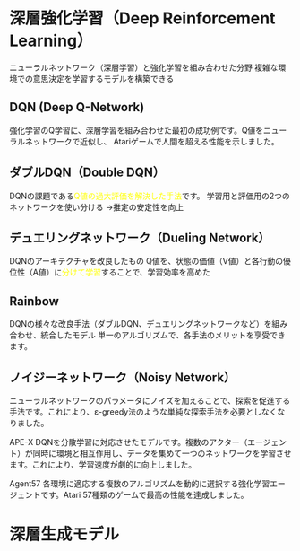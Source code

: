 # 深層強化学習（Deep Reinforcement Learning）
ニューラルネットワーク（深層学習）と強化学習を組み合わせた分野
複雑な環境での意思決定を学習するモデルを構築できる
## DQN (Deep Q-Network)
強化学習のQ学習に、深層学習を組み合わせた最初の成功例です。Q値をニューラルネットワークで近似し、 Atariゲームで人間を超える性能を示しました。
## ダブルDQN（Double DQN）
DQNの課題である<font color="#ffff00">Q値の過大評価を解決した手法</font>です。
学習用と評価用の2つのネットワークを使い分ける
→推定の安定性を向上
## デュエリングネットワーク（Dueling Network）
DQNのアーキテクチャを改良したもの
Q値を、状態の価値（V値）と各行動の優位性（A値）に<font color="#ffff00">分けて学習</font>することで、学習効率を高めた
## Rainbow
DQNの様々な改良手法（ダブルDQN、デュエリングネットワークなど）を組み合わせ、統合したモデル
単一のアルゴリズムで、各手法のメリットを享受できます。
## ノイジーネットワーク（Noisy Network）
ニューラルネットワークのパラメータにノイズを加えることで、探索を促進する手法です。これにより、ε-greedy法のような単純な探索手法を必要としなくなりました。

APE-X
DQNを分散学習に対応させたモデルです。複数のアクター（エージェント）が同時に環境と相互作用し、データを集めて一つのネットワークを学習させます。これにより、学習速度が劇的に向上しました。

Agent57
各環境に適応する複数のアルゴリズムを動的に選択する強化学習エージェントです。Atari 57種類のゲームで最高の性能を達成しました。

# 深層生成モデル

